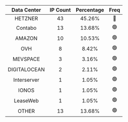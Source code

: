 | Data Center | IP Count | Percentage | Freq |
|:------------:|:--------:|:-----------:|:-----:|
| HETZNER | 43 | 45.26% | 🔴 |
| Contabo | 13 | 13.68% | 🟢 |
| AMAZON | 10 | 10.53% | 🟢 |
| OVH | 8 | 8.42% | 🟢 |
| MEVSPACE | 3 | 3.16% | 🟢 |
| DIGITALOCEAN | 2 | 2.11% | 🟢 |
| Interserver | 1 | 1.05% | 🟢 |
| IONOS | 1 | 1.05% | 🟢 |
| LeaseWeb | 1 | 1.05% | 🟢 |
| OTHER | 13 | 13.68% | 🟢 |